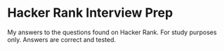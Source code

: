 # Hacker Rank Interview Prep

My answers to the questions found on Hacker Rank. For study purposes only. Answers are correct and tested. 